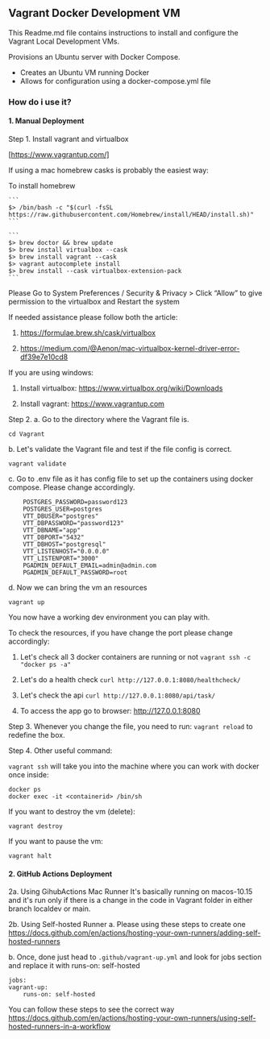 ## Vagrant Docker Development VM

This Readme.md file contains instructions to install and configure the Vagrant Local Development VMs.

Provisions an Ubuntu server with Docker Compose. 

- Creates an Ubuntu VM running Docker
- Allows for configuration using a docker-compose.yml file


### How do i use it? 

#### 1. Manual Deployment
   
Step 1. Install vagrant and virtualbox

[https://www.vagrantup.com/]

If using a mac homebrew casks is probably the easiest way:

To install homebrew

    ```
    $> /bin/bash -c "$(curl -fsSL https://raw.githubusercontent.com/Homebrew/install/HEAD/install.sh)"
    ```

    ```
    $> brew doctor && brew update
    $> brew install virtualbox --cask
    $> brew install vagrant --cask
    $> vagrant autocomplete install
    $> brew install --cask virtualbox-extension-pack
    ```
Please Go to System Preferences / Security & Privacy > Click “Allow” to give permission to the virtualbox and Restart the system

If needed assistance please follow both the article:

1. https://formulae.brew.sh/cask/virtualbox 

2. https://medium.com/@Aenon/mac-virtualbox-kernel-driver-error-df39e7e10cd8

If you are using windows:

1. Install virtualbox: https://www.virtualbox.org/wiki/Downloads 

2. Install vagrant: https://www.vagrantup.com


Step 2. 
a. Go to the directory where the Vagrant file is. 

```cd Vagrant```

b. Let's validate the Vagrant file and test if the file config is correct.

```vagrant validate```

c. Go to .env file as it has config file to set up the containers using docker compose. Please change accordingly.

```
    POSTGRES_PASSWORD=password123
    POSTGRES_USER=postgres
    VTT_DBUSER="postgres"
    VTT_DBPASSWORD="password123"
    VTT_DBNAME="app"
    VTT_DBPORT="5432"
    VTT_DBHOST="postgresql"
    VTT_LISTENHOST="0.0.0.0"
    VTT_LISTENPORT="3000"
    PGADMIN_DEFAULT_EMAIL=admin@admin.com
    PGADMIN_DEFAULT_PASSWORD=root
```
d. Now we can bring the vm an resources

```vagrant up```

You now have a working dev environment you can play with. 

To check the resources, if you have change the port please change accordingly:

1. Let's check all 3 docker containers are running or not
        ```
        vagrant ssh -c "docker ps -a"
        ```
2. Let's do a health check
        ```curl http://127.0.0.1:8080/healthcheck/ 
        ```
3. Let's check the api
       ```curl http://127.0.0.1:8080/api/task/ 
       ```
        
4. To access the app go to browser: http://127.0.0.1:8080 
    

Step 3. Whenever you change the file, you need to run: `vagrant reload` to redefine the box.

Step 4. Other useful command:

```vagrant ssh``` will take you into the machine where you can work with docker once inside: 

```
docker ps
docker exec -it <containerid> /bin/sh
```


If you want to destroy the vm (delete):

```vagrant destroy```

If you want to pause the vm: 

```vagrant halt```

#### 2. GitHub Actions Deployment
 
2a. Using GihubActions Mac Runner
    It's basically running on macos-10.15 and it's run only if there is a change in the code in Vagrant folder in either branch localdev or main.

2b. Using Self-hosted Runner
  a. Please using these steps to create one https://docs.github.com/en/actions/hosting-your-own-runners/adding-self-hosted-runners 

  b. Once, done just head to ```.github/vagrant-up.yml``` and look for jobs section and replace it with runs-on: self-hosted

```
jobs:
vagrant-up:
    runs-on: self-hosted
```
  You can follow these steps to see the correct way https://docs.github.com/en/actions/hosting-your-own-runners/using-self-hosted-runners-in-a-workflow 

